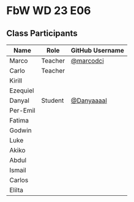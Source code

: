 # FbW WD 23 E06

## Class Participants

| Name | Role | GitHub Username |
|-----|----|--------|
| Marco | Teacher | [@marcodci](https://github.com/marcodci)|
| Carlo | Teacher | |
| Kirill | | |
| Ezequiel | | |
| Danyal | Student| [@Danyaaaal](https://github.com/Danyaaaal) |
| Per-Emil|||
| Fatima |||
| Godwin |||
| Luke |||
|Akiko |||
|Abdul |||
| Ismail |||
|Carlos |||
|Elilta |||

